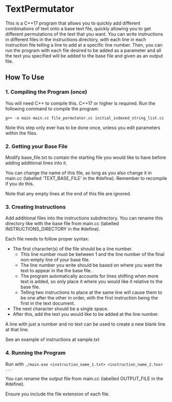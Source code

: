 # TextPermutator
This is a C++17 program that allows you to quickly add different combinations of text onto a base text file, quickly allowing you to get different permutations of the text that you want. 
You can write instructions in different files in the instructions directory, with each line in each instruction file telling a line to add at a specific line number. 
Then, you can run the program with each file desired to be added as a parameter and all the text you specified will be added to the base file and given as an output file.  

## How To Use
### 1. Compiling the Program (once)
You will need C++ to compile this. C++17 or higher is required. Run the following command to compile the program:

`g++ -o main main.cc file_permutator.cc initial_indexed_string_list.cc`

Note this step only ever has to be done once, unless you edit parameters within the files. 

### 2. Getting your Base File
Modify base_file.txt to contain the starting file you would like to have before adding additional lines into it. 

You can change the name of this file, as long as you also change it in main.cc (labelled 'TEXT_BASE_FILE' in the #define). Remember to recompile if you do this. 

Note that any empty lines at the end of this file are ignored.


### 3. Creating Instructions
Add additional files into the instructions subdirectory. You can rename this directory like with the base file from main.cc (labelled INSTRUCTIONS_DIRECTORY in the #define).

Each file needs to follow proper syntax:
- The first character(s) of the file should be a line number.
  -  This line number must be between 1 and the line number of the final non-empty line of your base file.
  -  The line number you write should be based on where you want the text to appear in the the base file.
  -  The program automatically accounts for lines shifting when more text is added, so only place it where you would like it relative to the base file. 
  - Telling two instructions to place at the same line will cause them to be one after the other in order, with the first instruction being the first in the text document. 
- The next character should be a single space.
- After this, add the text you would like to be added at the line number. 


A line with just a number and no text can be used to create a new blank line at that line. 

See an example of instructions at sample.txt


### 4. Running the Program
Run with `./main.exe <instruction_name_1.txt> <instruction_name_2.tex> ...`

You can rename the output file from main.cc (labelled OUTPUT_FILE in the #define).

Ensure you include the file extension of each file. 

